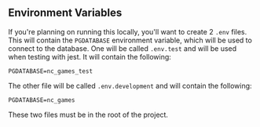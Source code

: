 ## Environment Variables
If you're planning on running this locally, you'll want to create 2 `.env` files. This will contain the `PGDATABASE` environment variable, which will be used to connect to the database. One will be called `.env.test` and will be used when testing with jest. It will contain the following:
```
PGDATABASE=nc_games_test
```
The other file will be called `.env.development` and will contain the following:
```
PGDATABASE=nc_games
```
These two files must be in the root of the project.